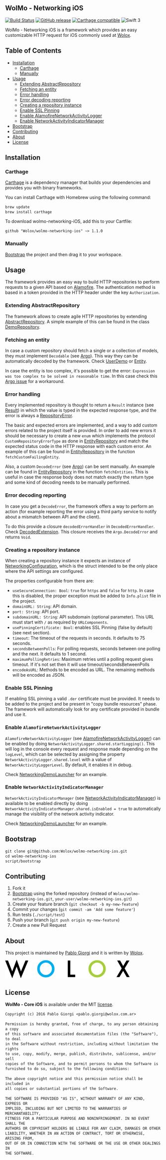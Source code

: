 ## WolMo - Networking iOS

[![Build Status](https://www.bitrise.io/app/ee14c324bf9e92ed.svg?token=RS3nJlQST8L2nG6tI_AsYg&branch=master)](https://www.bitrise.io/app/ee14c324bf9e92ed)
[![GitHub release](https://img.shields.io/github/release/Wolox/wolmo-networking-ios.svg)](https://github.com/Wolox/wolmo-networking-ios/releases)
[![Carthage compatible](https://img.shields.io/badge/Carthage-compatible-4BC51D.svg?style=flat)](https://github.com/Carthage/Carthage)
![Swift 3](https://img.shields.io/badge/Swift-3-orange.svg)

WolMo - Networking iOS is a framework which provides an easy customizable HTTP request for iOS commonly used at [Wolox](http://www.wolox.com.ar/).


## Table of Contents

  * [Installation](#installation)
    * [Carthage](#carthage)
    * [Manually](#manually)
  * [Usage](#usage)
    * [Extending AbstractRepository](#extending-abstractrepository)
    * [Fetching an entity](#fetching-an-entity)
    * [Error handling](#error-handling)
    * [Error decoding reporting](#error-decoding-reporting)
    * [Creating a repository instance](#creating-a-repository-instance)
    * [Enable SSL Pinning](#enable-ssl-pinning)
    * [Enable AlamofireNetworkActivityLogger](#enable-alamofirenetworkactivitylogger)
    * [Enable NetworkActivityIndicatorManager](#enable-networkactivityindicatormanager)
  * [Bootstrap](#bootstrap) 
  * [Contributing](#usage)
  * [About](#about)
  * [License](#license)

## Installation

### Carthage

[Carthage](https://github.com/Carthage/Carthage) is a dependency manager that builds your dependencies and provides you with binary frameworks.

You can install Carthage with Homebrew using the following command:

```
brew update
brew install carthage
```
To download wolmo-networking-iOS, add this to your Cartfile:
```
github "Wolox/wolmo-networking-ios" ~> 1.1.0
```

### Manually
[Bootstrap](#bootstrap) the project and then drag it to your workspace.

## Usage

The framework provides an easy way to build HTTP repositories to perform requests to a given API based on [Alamofire](https://github.com/Alamofire/Alamofire). The authentication method is based in a token provided in the HTTP header under the key `Authorization`.

### Extending AbstractRepository

The framework allows to create agile HTTP repositories by extending [AbstractRepository](Networking/Repository/AbstractRepository.swift). A simple example of this can be found in the class [DemoRepository](NetworkingDemo/DemoRepository.swift).

### Fetching an entity

In case a custom repository should fetch a single or a collection of models, they must implement `Decodable` (see [Argo](https://github.com/thoughtbot/Argo)). This way they can be automatically decoded by the framework. Check [UserDemo](NetworkingDemo/UserDemo.swift) or [Entity](NetworkingDemo/Entity.swift).

In case the entity is too complex, it's possible to get the error: `Expression was too complex to be solved in reasonable time`. In this case check this [Argo issue](https://github.com/thoughtbot/Argo/issues/5) for a workaround.

### Error handling

Every implemented repository is thought to return a `Result` instance (see [Result](https://github.com/antitypical/Result)) in which the value is typed in the expected response type, and the error is always a [RepositoryError](Networking/Repository/RepositoryError.swift).

The basic and expected errors are implemented, and a way to add custom errors related to the project itself is provided. In order to add new errors it should be necessary to create a new `enum` which implements the protocol `CustomRepositoryErrorType` as done in [EntityRepository](NetworkingTests/Tests/EntityRepository.swift) and match the expected status code in the HTTP response with each custom error. An example of this can be found in [EntityRepository](NetworkingTests/Tests/EntityRepository.swift) in the function `fetchCustomFailingEntity`.

Also, a custom `DecodeError` (see [Argo](https://github.com/thoughtbot/Argo)) can be sent manually. An example can be found in [EntityRepository](NetworkingTests/Tests/EntityRepository.swift) in the function `fetchEntities`. This is useful in case the response body does not match exactly the return type and some kind of decoding needs to be manually performed.

### Error decoding reporting

In case you get a `DecodeError`, the framework offers a way to perform an action (for example reporting the error using a third party service to notify about a mismatch between API and the client).

To do this provide a closure `decodedErrorHandler` in `DecodedErrorHandler`. Check [DecodedExtension](Networking/Extensions/DecodedErrorHandler.swift). This closure receives the `Argo.DecodeError` and returns `Void`.

### Creating a repository instance

When creating a repository instance it expects an instance of [NetworkingConfiguration](Networking/Model/NetworkingConfiguration.swift), which is the struct intended to be the only place where the API settings are configured.

The properties configurable from there are:

- `useSecureConnection: Bool`: `true` for `https` and `false` for `http`. In case this is disabled, the proper exception must be added to `Info.plist` file in the project.
- `domainURL: String`: API domain.
- `port: String`: API port.
- `subdomainURL: String`: API subdomain (optional parameter). This URL must start with `/` as required by `URLComponents`.
- `usePinningCertificate: Bool`: enables SSL Pinning (false by default) (see next section).
- `timeout`: The timeout of the requests in seconds. It defaults to 75 seconds.
- `secondsBetweenPolls`: For polling requests, seconds between one polling and the next. It defaults to 1 second.
- `maximumPollingRetries`: Maximum retries until a polling request gives timeout. If it's not set then it will use timeout/secondsBetweenPolls
- `encodeAsURL`: Methods to be encoded as URL. The remaining methods will be encoded as JSON.

### Enable SSL Pinning

If enabling SSL pinning a valid `.der` certificate must be provided. It needs to be added to the project and be present in "copy bundle resources" phase. The framework will automatically look for any certificate provided in bundle and use it.

### Enable `AlamofireNetworkActivityLogger`

`AlamofireNetworkActivityLogger` (see [AlamofireNetworkActivityLogger](https://github.com/konkab/AlamofireNetworkActivityLogger)) can be enabled by doing `NetworkActivityLogger.shared.startLogging()`. This will log in the console every request and response made depending on the `logLevel`, which can be selected by assigning the property `NetworkActivityLogger.shared.level` with a value of `NetworkActivityLoggerLevel`. By default, it enables it in debug.

Check [NetworkingDemoLauncher](NetworkingDemo/NetworkingDemoLauncher.swift) for an example.

### Enable `NetworkActivityIndicatorManager`

`NetworkActivityIndicatorManager` (see [NetworkActivityIndicatorManager](https://github.com/Alamofire/AlamofireNetworkActivityIndicator)) is available to be enabled directly by doing `NetworkActivityIndicatorManager.shared.isEnabled = true` to automatically manage the visibility of the network activity indicator.

Check [NetworkingDemoLauncher](NetworkingDemo/NetworkingDemoLauncher.swift) for an example.

## Bootstrap
```
git clone git@github.com:Wolox/wolmo-networking-ios.git
cd wolmo-networking-ios
script/bootstrap
```

## Contributing
1. Fork it
2. [Bootstrap](#bootstrap) using the forked repository (instead of `Wolox/wolmo-networking-ios.git`, `your-user/wolmo-networking-ios.git`)
3. Create your feature branch (`git checkout -b my-new-feature`)
4. Commit your changes (`git commit -am 'Add some feature'`)
5. Run tests (`./script/test`)
6. Push your branch (`git push origin my-new-feature`)
7. Create a new Pull Request

## About

This project is maintained by [Pablo Giorgi](https://github.com/pablog) and it is written by [Wolox](http://www.wolox.com.ar).

![Wolox](https://raw.githubusercontent.com/Wolox/press-kit/master/logos/logo_banner.png)

## License
**WolMo - Core iOS** is available under the MIT [license](LICENSE.txt).

    Copyright (c) 2016 Pablo Giorgi <pablo.giorgi@wolox.com.ar>

    Permission is hereby granted, free of charge, to any person obtaining a copy
    of this software and associated documentation files (the "Software"), to deal
    in the Software without restriction, including without limitation the rights
    to use, copy, modify, merge, publish, distribute, sublicense, and/or sell
    copies of the Software, and to permit persons to whom the Software is
    furnished to do so, subject to the following conditions:

    The above copyright notice and this permission notice shall be included in
    all copies or substantial portions of the Software.

    THE SOFTWARE IS PROVIDED "AS IS", WITHOUT WARRANTY OF ANY KIND, EXPRESS OR
    IMPLIED, INCLUDING BUT NOT LIMITED TO THE WARRANTIES OF MERCHANTABILITY,
    FITNESS FOR A PARTICULAR PURPOSE AND NONINFRINGEMENT. IN NO EVENT SHALL THE
    AUTHORS OR COPYRIGHT HOLDERS BE LIABLE FOR ANY CLAIM, DAMAGES OR OTHER
    LIABILITY, WHETHER IN AN ACTION OF CONTRACT, TORT OR OTHERWISE, ARISING FROM,
    OUT OF OR IN CONNECTION WITH THE SOFTWARE OR THE USE OR OTHER DEALINGS IN
    THE SOFTWARE.
